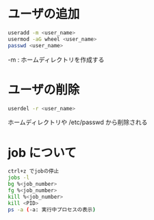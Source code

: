 # ユーザの追加
``` bash
useradd -m <user_name>  
usermod -aG wheel <user_name>
passwd <user_name>
```
-m : ホームディレクトリを作成する

# ユーザの削除
``` bash
userdel -r <user_name>  
```
ホームディレクトリや /etc/passwd から削除される

# job について
```bash
ctrl+z でjobの停止
jobs -l
bg %<job_number>
fg %<job_number>
kill %<job_number>
kill <PID>
ps -a (-a: 実行中プロセスの表示)
```
